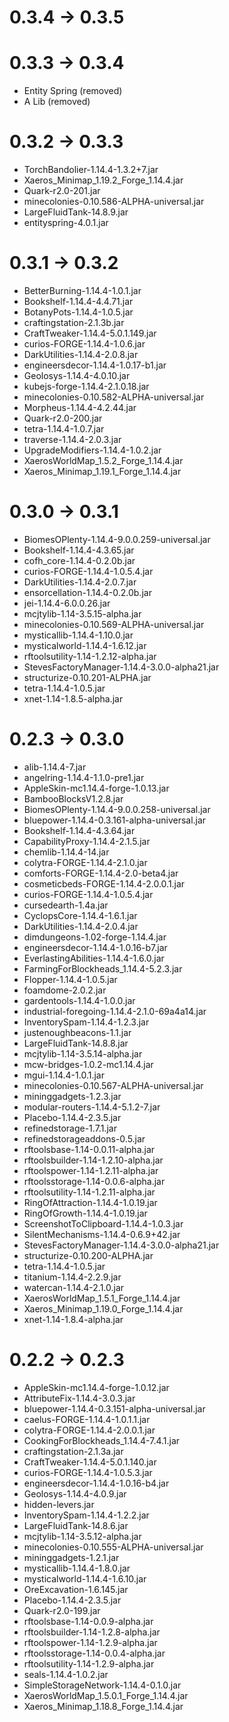 # 0.3.4 -> 0.3.5


# 0.3.3 -> 0.3.4

* Entity Spring (removed)
* A Lib (removed)

# 0.3.2 -> 0.3.3

* TorchBandolier-1.14.4-1.3.2+7.jar
* Xaeros_Minimap_1.19.2_Forge_1.14.4.jar
* Quark-r2.0-201.jar
* minecolonies-0.10.586-ALPHA-universal.jar
* LargeFluidTank-14.8.9.jar
* entityspring-4.0.1.jar

# 0.3.1 -> 0.3.2

* BetterBurning-1.14.4-1.0.1.jar
* Bookshelf-1.14.4-4.4.71.jar
* BotanyPots-1.14.4-1.0.5.jar
* craftingstation-2.1.3b.jar
* CraftTweaker-1.14.4-5.0.1.149.jar
* curios-FORGE-1.14.4-1.0.6.jar
* DarkUtilities-1.14.4-2.0.8.jar
* engineersdecor-1.14.4-1.0.17-b1.jar
* Geolosys-1.14.4-4.0.10.jar
* kubejs-forge-1.14.4-2.1.0.18.jar
* minecolonies-0.10.582-ALPHA-universal.jar
* Morpheus-1.14.4-4.2.44.jar
* Quark-r2.0-200.jar
* tetra-1.14.4-1.0.7.jar
* traverse-1.14.4-2.0.3.jar
* UpgradeModifiers-1.14.4-1.0.2.jar
* XaerosWorldMap_1.5.2_Forge_1.14.4.jar
* Xaeros_Minimap_1.19.1_Forge_1.14.4.jar

# 0.3.0 -> 0.3.1

* BiomesOPlenty-1.14.4-9.0.0.259-universal.jar
* Bookshelf-1.14.4-4.3.65.jar
* cofh_core-1.14.4-0.2.0b.jar
* curios-FORGE-1.14.4-1.0.5.4.jar
* DarkUtilities-1.14.4-2.0.7.jar
* ensorcellation-1.14.4-0.2.0b.jar
* jei-1.14.4-6.0.0.26.jar
* mcjtylib-1.14-3.5.15-alpha.jar
* minecolonies-0.10.569-ALPHA-universal.jar
* mysticallib-1.14.4-1.10.0.jar
* mysticalworld-1.14.4-1.6.12.jar
* rftoolsutility-1.14-1.2.12-alpha.jar
* StevesFactoryManager-1.14.4-3.0.0-alpha21.jar
* structurize-0.10.201-ALPHA.jar
* tetra-1.14.4-1.0.5.jar
* xnet-1.14-1.8.5-alpha.jar

# 0.2.3 -> 0.3.0

* alib-1.14.4-7.jar
* angelring-1.14.4-1.1.0-pre1.jar
* AppleSkin-mc1.14.4-forge-1.0.13.jar
* BambooBlocksV1.2.8.jar
* BiomesOPlenty-1.14.4-9.0.0.258-universal.jar
* bluepower-1.14.4-0.3.161-alpha-universal.jar
* Bookshelf-1.14.4-4.3.64.jar
* CapabilityProxy-1.14.4-2.1.5.jar
* chemlib-1.14.4-14.jar
* colytra-FORGE-1.14.4-2.1.0.jar
* comforts-FORGE-1.14.4-2.0-beta4.jar
* cosmeticbeds-FORGE-1.14.4-2.0.0.1.jar
* curios-FORGE-1.14.4-1.0.5.4.jar
* cursedearth-1.4a.jar
* CyclopsCore-1.14.4-1.6.1.jar
* DarkUtilities-1.14.4-2.0.4.jar
* dimdungeons-1.02-forge-1.14.4.jar
* engineersdecor-1.14.4-1.0.16-b7.jar
* EverlastingAbilities-1.14.4-1.6.0.jar
* FarmingForBlockheads_1.14.4-5.2.3.jar
* Flopper-1.14.4-1.0.5.jar
* foamdome-2.0.2.jar
* gardentools-1.14.4-1.0.0.jar
* industrial-foregoing-1.14.4-2.1.0-69a4a14.jar
* InventorySpam-1.14.4-1.2.3.jar
* justenoughbeacons-1.1.jar
* LargeFluidTank-14.8.8.jar
* mcjtylib-1.14-3.5.14-alpha.jar
* mcw-bridges-1.0.2-mc1.14.4.jar
* mgui-1.14.4-1.0.1.jar
* minecolonies-0.10.567-ALPHA-universal.jar
* mininggadgets-1.2.3.jar
* modular-routers-1.14.4-5.1.2-7.jar
* Placebo-1.14.4-2.3.5.jar
* refinedstorage-1.7.1.jar
* refinedstorageaddons-0.5.jar
* rftoolsbase-1.14-0.0.11-alpha.jar
* rftoolsbuilder-1.14-1.2.10-alpha.jar
* rftoolspower-1.14-1.2.11-alpha.jar
* rftoolsstorage-1.14-0.0.6-alpha.jar
* rftoolsutility-1.14-1.2.11-alpha.jar
* RingOfAttraction-1.14.4-1.0.19.jar
* RingOfGrowth-1.14.4-1.0.19.jar
* ScreenshotToClipboard-1.14.4-1.0.3.jar
* SilentMechanisms-1.14.4-0.6.9+42.jar
* StevesFactoryManager-1.14.4-3.0.0-alpha21.jar
* structurize-0.10.200-ALPHA.jar
* tetra-1.14.4-1.0.5.jar
* titanium-1.14.4-2.2.9.jar
* watercan-1.14.4-2.1.0.jar
* XaerosWorldMap_1.5.1_Forge_1.14.4.jar
* Xaeros_Minimap_1.19.0_Forge_1.14.4.jar
* xnet-1.14-1.8.4-alpha.jar


# 0.2.2 -> 0.2.3

* AppleSkin-mc1.14.4-forge-1.0.12.jar
* AttributeFix-1.14.4-3.0.3.jar
* bluepower-1.14.4-0.3.151-alpha-universal.jar
* caelus-FORGE-1.14.4-1.0.1.1.jar
* colytra-FORGE-1.14.4-2.0.0.1.jar
* CookingForBlockheads_1.14.4-7.4.1.jar
* craftingstation-2.1.3a.jar
* CraftTweaker-1.14.4-5.0.1.140.jar
* curios-FORGE-1.14.4-1.0.5.3.jar
* engineersdecor-1.14.4-1.0.16-b4.jar
* Geolosys-1.14.4-4.0.9.jar
* hidden-levers.jar
* InventorySpam-1.14.4-1.2.2.jar
* LargeFluidTank-14.8.6.jar
* mcjtylib-1.14-3.5.12-alpha.jar
* minecolonies-0.10.555-ALPHA-universal.jar
* mininggadgets-1.2.1.jar
* mysticallib-1.14.4-1.8.0.jar
* mysticalworld-1.14.4-1.6.10.jar
* OreExcavation-1.6.145.jar
* Placebo-1.14.4-2.3.5.jar
* Quark-r2.0-199.jar
* rftoolsbase-1.14-0.0.9-alpha.jar
* rftoolsbuilder-1.14-1.2.8-alpha.jar
* rftoolspower-1.14-1.2.9-alpha.jar
* rftoolsstorage-1.14-0.0.4-alpha.jar
* rftoolsutility-1.14-1.2.9-alpha.jar
* seals-1.14.4-1.0.2.jar
* SimpleStorageNetwork-1.14.4-0.1.0.jar
* XaerosWorldMap_1.5.0.1_Forge_1.14.4.jar
* Xaeros_Minimap_1.18.8_Forge_1.14.4.jar